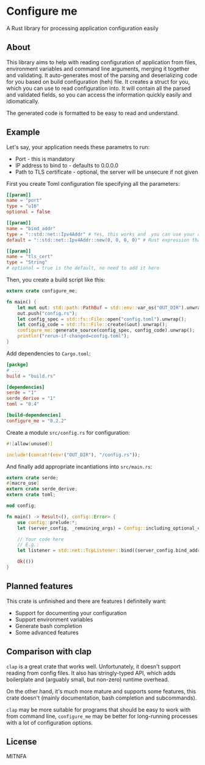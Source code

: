 Configure me
============

A Rust library for processing application configuration easily

About
-----

This library aims to help with reading configuration of application from files, environment variables and command line arguments, merging it together and validating.
It auto-generates most of the parsing and deserializing code for you based on build configuration (heh) file.
It creates a struct for you, which you can use to read configuration into.
It will contain all the parsed and validated fields, so you can access the information quickly easily and idiomatically.

The generated code is formatted to be easy to read and understand.

Example
-------

Let's say, your application needs these parametrs to run:

* Port - this is mandatory
* IP address to bind to - defaults to 0.0.0.0
* Path to TLS certificate - optional, the server will be unsecure if not given

First you create Toml configuration file specifying all the parameters:

```toml
[[param]]
name = "port"
type = "u16"
optional = false

[[param]]
name = "bind_addr"
type = "::std::net::Ipv4Addr" # Yes, this works and  you can use your own types implementing Deserialize and FromStr as well!
default = "::std::net::Ipv4Addr::new(0, 0, 0, 0)" # Rust expression that creates the value

[[param]]
name = "tls_cert"
type = "String"
# optional = true is the default, no need to add it here
```

Then, you create a build script like this:

```rust
extern crate configure_me;

fn main() {
    let mut out: std::path::PathBuf = std::env::var_os("OUT_DIR").unwrap().into();
    out.push("config.rs");
    let config_spec = std::fs::File::open("config.toml").unwrap();
    let config_code = std::fs::File::create(&out).unwrap();
    configure_me::generate_source(config_spec, config_code).unwrap();
    println!("rerun-if-changed=config.toml");
}
```

Add dependencies to `Cargo.toml`:

```toml
[packge]
# ...
build = "build.rs"

[dependencies]
serde = "1"
serde_derive = "1"
toml = "0.4"

[build-dependencies]
configure_me = "0.2.2"
```

Create a module `src/config.rs` for configuration:

```rust
#![allow(unused)]

include!(concat!(env!("OUT_DIR"), "/config.rs"));
```

And finally add appropriate incantiations into `src/main.rs`:

```rust
extern crate serde;
#[macro_use]
extern crate serde_derive;
extern crate toml;

mod config;

fn main() -> Result<(), config::Error> {
    use config::prelude:*;
    let (server_config, _remaining_args) = Config::including_optional_config_files(&["/etc/my_awesome_server/server.conf"]).unwrap_or_exit();

    // Your code here
    // E.g.:
    let listener = std::net::TcpListener::bind((server_config.bind_addr, server_config.port)).expect("Failed to bind socket");

    Ok(())
}
```

Planned features
----------------

This crate is unfinished and there are features I definitelly want:

* Support for documenting your configuration
* Support environment variables
* Generate bash completion
* Some advanced features

Comparison with clap
--------------------

`clap` is a great crate that works well. Unfortunately, it doesn't support reading from config files. It also has stringly-typed API, which adds boilerplate and (arguably small, but non-zero) runtime overhead.

On the other hand, it's much more mature and supports some features, this crate doesn't (mainly documentation, bash completion and subcommands).

`clap` may be more suitable for programs that should be easy to work with from command line, `configure_me` may be better for long-running processes with a lot of configuration options.

License
-------

MITNFA
